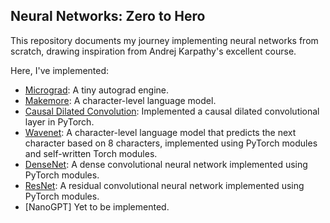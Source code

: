 ## Neural Networks: Zero to Hero

This repository documents my journey implementing neural networks from scratch, drawing inspiration from Andrej Karpathy's excellent course.

Here, I've implemented:

- [Micrograd](https://github.com/karpathy/micrograd): A tiny autograd engine.
- [Makemore](https://github.com/karpathy/makemore): A character-level language model.
- [Causal Dilated Convolution](https://pytorch.org/docs/stable/generated/torch.nn.Conv1d.html): Implemented a causal dilated convolutional layer in PyTorch.
- [Wavenet](https://deepmind.com/blog/wavenet-generative-model-raw-audio/): A character-level language model that predicts the next character based on 8 characters, implemented using PyTorch modules and self-written Torch modules.
- [DenseNet](https://arxiv.org/abs/1608.06993): A dense convolutional neural network implemented using PyTorch modules.
- [ResNet](https://arxiv.org/abs/1512.03385): A residual convolutional neural network implemented using PyTorch modules.
- [NanoGPT] Yet to be implemented.
